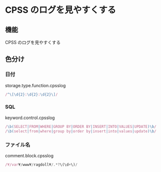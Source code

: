 # CPSS のログを見やすくする

## 機能
CPSS のログを見やすくする

## 色分け
### 日付
storage.type.function.cpsslog
```js
/^\[\d{2}:\d{2}:\d{2}\]/
```

### SQL
keyword.control.cpsslog
```js
/\b(SELECT|FROM|WHERE|GROUP BY|ORDER BY|INSERT|INTO|VALUES|UPDATE)\b/
/\b(select|from|where|group by|order by|insert|into|values|update)\b/
```

### ファイル名
comment.block.cpsslog
```js
/¥/var¥/www¥/ragdoll¥/.*?\(\d+\)/
```
